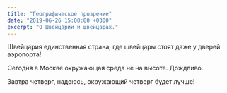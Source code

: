 ```yaml
---
title: "Географическое прозрение"
date: "2019-06-26 15:00:00 +0300"
excerpt: "О Швейцарии и швейцарах."
---
```


Швейцария единственная страна, где швейцары стоят даже у дверей аэропорта!

Сегодня в Москве окружающая среда не на высоте. Дождливо.

Завтра четверг, надеюсь, окружающий четверг будет лучше!
